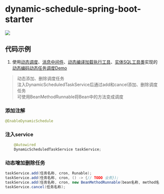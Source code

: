 # dynamic-schedule-spring-boot-starter

[![](https://jitpack.io/v/com.gitee.wb04307201/dynamic-schedule-spring-boot-starter.svg)](https://jitpack.io/#com.gitee.wb04307201/dynamic-schedule-spring-boot-starter)

## 代码示例
1. 使用[动态调度](https://gitee.com/wb04307201/dynamic-schedule-spring-boot-starter)、[消息中间件](https://gitee.com/wb04307201/message-spring-boot-starter)、[动态编译加载执行工具](https://gitee.com/wb04307201/loader-util)、[实体SQL工具类](https://gitee.com/wb04307201/sql-util)实现的[动态编码动态任务调度Demo](https://gitee.com/wb04307201/dynamic-schedule-demo)

> 动态添加、删除调度任务  
> 注入DynamicScheduledTaskService后通过add和cancel添加、删除调度任务  
> 可使用BeanMethodRunnable将Bean中的方法变成调度

### 添加注解
```java
@EnableDynamicSchedule
```

### 注入service
```java
    @Autowired
    DynamicScheduledTaskService taskService;
```

### 动态增加删除任务
```java
taskService.add(任务名称, cron, Runable);
taskService.add(任务名称, cron, () -> {// TODO 业务});
taskService.add(任务名称, cron, new BeanMethodRunnable(bean名称, method名称，方法入参));
taskService.cancel(任务名称);
```
